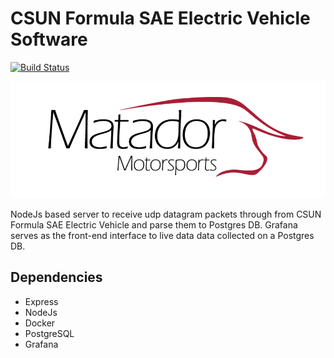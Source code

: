# CSUN Formula SAE Electric Vehicle Software

[![Build Status](https://travis-ci.org/csunfsae/formulaIO.svg?branch=master)](https://travis-ci.org/csunfsae/formulaIO)

![](https://github.com/csunfsae/formulaIO/raw/master/readme/csunfsaelogo.png)

NodeJs based server to receive udp datagram packets through from CSUN Formula SAE Electric Vehicle and parse them to Postgres DB. 
Grafana serves as the front-end interface to live data data collected on a Postgres DB. 

## Dependencies
* Express
* NodeJs
* Docker
* PostgreSQL
* Grafana

